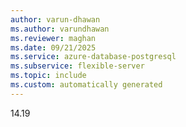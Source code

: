 ```yaml
---
author: varun-dhawan
ms.author: varundhawan
ms.reviewer: maghan
ms.date: 09/21/2025
ms.service: azure-database-postgresql
ms.subservice: flexible-server
ms.topic: include
ms.custom: automatically generated
---
```

14.19

